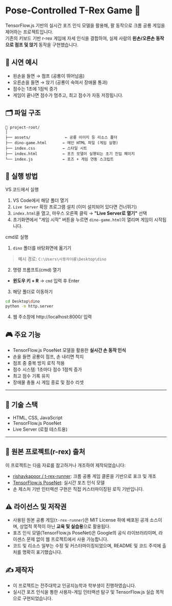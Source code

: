 # Pose-Controlled T-Rex Game 🦖

TensorFlow.js 기반의 실시간 포즈 인식 모델을 활용해, 팔 동작으로 크롬 공룡 게임을 제어하는 프로젝트입니다.  
기존의 키보드 기반 r-rex 게임에 자세 인식을 결합하여, 실제 사람의 **왼손/오른손 동작으로 점프 및 앉기** 동작을 구현했습니다.

## 📸 시연 예시

- 왼손을 들면 → 점프 (공룡이 뛰어넘음)
- 오른손을 들면 → 앉기 (공룡이 숙여서 장애물 통과)
- 점수는 1초에 1점씩 증가
- 게임이 끝나면 점수가 멈추고, 최고 점수가 자동 저장됩니다.

## 🗂️ 파일 구조

```
📁 project-root/
│
├── assets/               ← 공룡 이미지 등 리소스 폴더
├── dino-game.html       ← 메인 HTML 파일 (게임 실행)
├── index.css            ← 스타일 시트
├── index.html           ← 포즈 모델이 실행되는 초기 진입 페이지
└── index.js             ← 포즈 + 게임 연동 스크립트
```

## 🚀 실행 방법

VS 코드에서 실행
1. VS Code에서 해당 폴더 열기  
2. `Live Server` 확장 프로그램 설치 (이미 설치되어 있다면 건너뛰기)  
3. `index.html`을 열고, 마우스 오른쪽 클릭 → **"Live Server로 열기"** 선택  
4. 초기화면에서 "게임 시작" 버튼을 누르면 `dino-game.html`이 열리며 게임이 시작됩니다.

cmd로 실행
1. `dino` 폴더를 바탕화면에 옮기기
  > 예시 경로: `C:\Users\사용자이름\Desktop\dino`
2. 명령 프롬프트(cmd) 열기
  - **윈도우 키 + R** → `cmd` 입력 후 Enter
3. 해당 폴더로 이동하기
  ```bash
  cd Desktop\dino
  python -m http.server
  ```
4. 웹 주소창에 http://localhost:8000/ 입력

## 🎮 주요 기능

- TensorFlow.js PoseNet 모델을 활용한 **실시간 손 동작 인식**
- 손을 들면 공룡이 점프, 손 내리면 착지
- 점프 중 중복 방지 로직 적용
- 점수 시스템: 1초마다 점수 1점씩 증가
- 최고 점수 기록 유지
- 장애물 충돌 시 게임 종료 및 점수 리셋

---

## 🔧 기술 스택

- HTML, CSS, JavaScript
- TensorFlow.js PoseNet
- Live Server (로컬 테스트용)

---

## 🔗 원본 프로젝트(r-rex) 출처

이 프로젝트는 다음 자료를 참고하거나 개조하여 제작되었습니다:

- [rishavkapoor / t-rex-runner](https://github.com/rishavkapoor/t-rex-runner): 크롬 공룡 게임 클론을 기반으로 포크 및 개조
- [TensorFlow.js PoseNet](https://www.tensorflow.org/js/models): 실시간 포즈 인식 모델
- 손 제스처 기반 인터랙션 구현은 직접 커스터마이징된 로직 기반입니다.

## ⚠️ 라이선스 및 저작권

- 사용된 원본 공룡 게임(`t-rex-runner`)은 MIT License 하에 배포된 공개 소스이며, 상업적 목적이 아닌 **교육 및 실습용**으로 활용됩다.
- 포즈 인식 모델(TensorFlow.js PoseNet)은 Google의 공식 라이브러리이며, 라이센스 문제 없이 웹 프로젝트에서 사용 가능합니다.
- 코드 및 리소스 일부는 수정 및 커스터마이징되었으며, README 및 코드 주석에 출처를 명확히 표기했습니다.

## ✍️ 제작자

- 이 프로젝트는 전주대학교 인공지능학과 학부생이 진행하였습니다.
- 실시간 포즈 인식을 통한 사용자-게임 인터랙션 탐구 및 TensorFlow.js 실습 목적으로 구현되었습니다.

